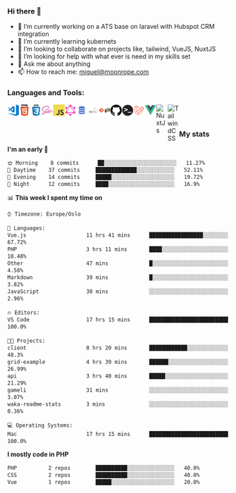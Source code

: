 ### Hi there 👋



- 🔭 I’m currently working on a ATS base on laravel with Hubspot CRM integration
- 🌱 I’m currently learning kubernets
- 👯 I’m looking to collaborate on projects like, tailwind, VueJS, NuxtJS
- 🤔 I’m looking for help with what ever is need in my skills set
- 💬 Ask me about anything 
- 📫 How to reach me: miguel@moonrope.com

### Languages and Tools:

<img align="left" alt="Visual Studio Code" width="26px" src="https://raw.githubusercontent.com/github/explore/80688e429a7d4ef2fca1e82350fe8e3517d3494d/topics/visual-studio-code/visual-studio-code.png" />
<img align="left" alt="HTML5" width="26px" src="https://raw.githubusercontent.com/github/explore/80688e429a7d4ef2fca1e82350fe8e3517d3494d/topics/html/html.png" />
<img align="left" alt="CSS3" width="26px" src="https://raw.githubusercontent.com/github/explore/80688e429a7d4ef2fca1e82350fe8e3517d3494d/topics/css/css.png" />
<img align="left" alt="Sass" width="26px" src="https://raw.githubusercontent.com/github/explore/80688e429a7d4ef2fca1e82350fe8e3517d3494d/topics/sass/sass.png" />
<img align="left" alt="JavaScript" width="26px" src="https://raw.githubusercontent.com/github/explore/80688e429a7d4ef2fca1e82350fe8e3517d3494d/topics/javascript/javascript.png" />
<img align="left" alt="GraphQL" width="26px" src="https://raw.githubusercontent.com/github/explore/80688e429a7d4ef2fca1e82350fe8e3517d3494d/topics/graphql/graphql.png" />
<img align="left" alt="SQL" width="26px" src="https://raw.githubusercontent.com/github/explore/80688e429a7d4ef2fca1e82350fe8e3517d3494d/topics/sql/sql.png" />
<img align="left" alt="MySQL" width="26px" src="https://raw.githubusercontent.com/github/explore/80688e429a7d4ef2fca1e82350fe8e3517d3494d/topics/mysql/mysql.png" />
<img align="left" alt="Git" width="26px" src="https://raw.githubusercontent.com/github/explore/80688e429a7d4ef2fca1e82350fe8e3517d3494d/topics/git/git.png" />
<img align="left" alt="GitHub" width="26px" src="https://raw.githubusercontent.com/github/explore/78df643247d429f6cc873026c0622819ad797942/topics/github/github.png"/>
<img align="left" alt="HTML5" width="26px"src="https://raw.githubusercontent.com/github/explore/80688e429a7d4ef2fca1e82350fe8e3517d3494d/topics/terminal/terminal.png"/>
<img align="left" alt="Laravel" width="26px"src="https://raw.githubusercontent.com/github/explore/56a826d05cf762b2b50ecbe7d492a839b04f3fbf/topics/laravel/laravel.png"/>
<img align="left" alt="Vue" width="26px"src="https://raw.githubusercontent.com/github/explore/80688e429a7d4ef2fca1e82350fe8e3517d3494d/topics/vue/vue.png"/>
<img align="left" alt="NuxtJs" width="26px"src="https://avatars2.githubusercontent.com/u/23360933?s=200&v=4"/>
<img align="left" alt="TailwindCSS" width="26px"src="https://avatars3.githubusercontent.com/u/67109815?s=200&v=4"/>


<br />
<br />

### My stats

<!--START_SECTION:waka-->
**I'm an early 🐤** 

```text
🌞 Morning    8 commits      ██░░░░░░░░░░░░░░░░░░░░░░░   11.27% 
🌆 Daytime    37 commits     █████████████░░░░░░░░░░░░   52.11% 
🌃 Evening    14 commits     █████░░░░░░░░░░░░░░░░░░░░   19.72% 
🌙 Night      12 commits     ████░░░░░░░░░░░░░░░░░░░░░   16.9%

```


📊 **This week I spent my time on** 

```text
⌚︎ Timezone: Europe/Oslo

💬 Languages: 
Vue.js                   11 hrs 41 mins      █████████████████░░░░░░░░   67.72% 
PHP                      3 hrs 11 mins       ████░░░░░░░░░░░░░░░░░░░░░   18.48% 
Other                    47 mins             █░░░░░░░░░░░░░░░░░░░░░░░░   4.58% 
Markdown                 39 mins             █░░░░░░░░░░░░░░░░░░░░░░░░   3.82% 
JavaScript               30 mins             ░░░░░░░░░░░░░░░░░░░░░░░░░   2.96%

🔥 Editors: 
VS Code                  17 hrs 15 mins      █████████████████████████   100.0%

🐱‍💻 Projects: 
client                   8 hrs 20 mins       ████████████░░░░░░░░░░░░░   48.3% 
grid-example             4 hrs 39 mins       ██████░░░░░░░░░░░░░░░░░░░   26.99% 
api                      3 hrs 40 mins       █████░░░░░░░░░░░░░░░░░░░░   21.29% 
gameli                   31 mins             ░░░░░░░░░░░░░░░░░░░░░░░░░   3.07% 
waka-readme-stats        3 mins              ░░░░░░░░░░░░░░░░░░░░░░░░░   0.36%

💻 Operating Systems: 
Mac                      17 hrs 15 mins      █████████████████████████   100.0%

```

**I mostly code in PHP** 

```text
PHP          2 repos        ██████████░░░░░░░░░░░░░░░   40.0% 
CSS          2 repos        ██████████░░░░░░░░░░░░░░░   40.0% 
Vue          1 repos        █████░░░░░░░░░░░░░░░░░░░░   20.0%

```



<!--END_SECTION:waka-->

